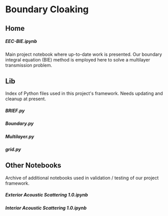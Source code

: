 <h1> Boundary Cloaking </h1>
<h2> Home </h2>
<h5> EEC-BIE.ipynb </h5>
Main project notebook where up-to-date work is presented.  Our boundary integral equation (BIE) method is employed here to solve a multilayer transmission problem.

<h2> Lib </h2>
Index of Python files used in this project's framework.  Needs updating and cleanup at present.
<h5> BRIEF.py</h5>
<h5> Boundary.py</h5>
<h5> Multilayer.py</h5>
<h5> grid.py </h5>

<h2> Other Notebooks </h2>
Archive of additional notebooks used in validation / testing of our project framework.
<h5> Exterior Acoustic Scattering 1.0.ipynb</h5>
<h5> Interior Acoustic Scattering 1.0.ipynb</h5>